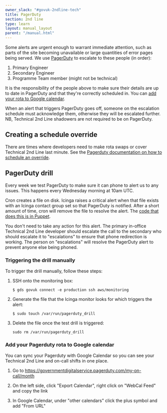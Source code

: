 ```yaml
---
owner_slack: "#govuk-2ndline-tech"
title: PagerDuty
section: 2nd line
type: learn
layout: manual_layout
parent: "/manual.html"
---
```


Some alerts are urgent enough to warrant immediate attention, such as parts of the site becoming
unavailable or large quantities of error pages being served. We use [PagerDuty](https://governmentdigitalservice.pagerduty.com)
to escalate to these people (in order):

1. Primary Engineer
2. Secondary Engineer
3. Programme Team member (might not be technical)

It is the responsibility of the people above to make sure their details are up to date in PagerDuty
and that they're correctly scheduled in. You can [add your rota to Google calendar](#add-your-pagerduty-rota-to-google-calendar).

When an alert that triggers PagerDuty goes off, someone on the escalation schedule must acknowledge
them, otherwise they will be escalated further. NB, Technical 2nd Line shadowers are not required to be on PagerDuty.

## Creating a schedule override

There are times where developers need to make rota swaps or cover Technical 2nd Line last minute.
See the [Pagerduty documentation on how to schedule an override](https://support.pagerduty.com/docs/edit-schedules#create-overrides).

## PagerDuty drill

Every week we test PagerDuty to make sure it can phone to alert us to
any issues. This happens every Wednesday morning at 10am UTC.

Cron creates a file on disk. Icinga raises a critical alert when that
file exists with an Icinga contact group set so that PagerDuty is
notified. After a short amount of time, cron will remove the file to
resolve the alert. The [code that does this is in
Puppet](https://github.com/alphagov/govuk-puppet/blob/master/modules/monitoring/manifests/pagerduty_drill.pp).

You don't need to take any action for this alert. The primary in-office
Technical 2nd Line developer should escalate the call to the secondary who should escalate
it to "escalations" to ensure that phone redirection is working. The
person on "escalations" will resolve the PagerDuty alert to prevent
anyone else being phoned.

### Triggering the drill manually

To trigger the drill manually, follow these steps:

1. SSH onto the monitoring box:

    ```shell
    $ gds govuk connect -e production ssh aws/monitoring
    ```

1. Generate the file that the Icinga monitor looks for which triggers the alert:

    ```shell
    $ sudo touch /var/run/pagerduty_drill
    ```

1. Delete the file once the test drill is triggered:

    ```shell
    sudo rm /var/run/pagerduty_drill
    ```

### Add your Pagerduty rota to Google calendar

You can sync your Pagerduty with Google Calendar so you can see your Technical 2nd Line and
on-call shifts in one place.

1. Go to https://governmentdigitalservice.pagerduty.com/my-on-call/month

1. On the left side, click "Export Calendar", right click on "WebCal Feed" and copy
   the link

1. In Google Calendar, under "other calendars" click the plus symbol and add "From URL"
